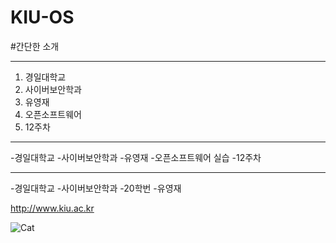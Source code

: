 # KIU-OS
#간단한 소개

***
1. 경일대학교
2. 사이버보안학과
3. 유영재
4. 오픈소프트웨어
5. 12주차

---
-경일대학교
-사이버보안학과
-유영재
-오픈소프트웨어 실습
-12주차
- - -
-경일대학교
-사이버보안학과
  -20학번
  -유영재

<http://www.kiu.ac.kr>

![Cat](./images/코코.jpg)
